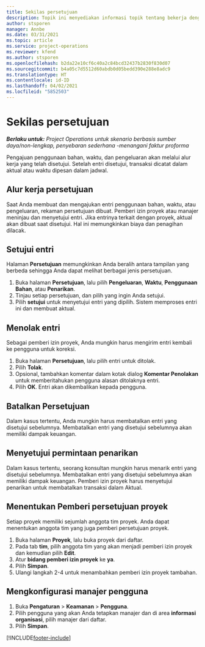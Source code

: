 ```yaml
---
title: Sekilas persetujuan
description: Topik ini menyediakan informasi topik tentang bekerja dengan nilai persetujuan dalam Project Operations.
author: stsporen
manager: Annbe
ms.date: 03/31/2021
ms.topic: article
ms.service: project-operations
ms.reviewer: kfend
ms.author: stsporen
ms.openlocfilehash: b2da22e10cf6c40a2c84bcd32437b2830f830d07
ms.sourcegitcommit: b4a05c7d5512d60abdb0d05bedd390e288e8adc9
ms.translationtype: HT
ms.contentlocale: id-ID
ms.lasthandoff: 04/02/2021
ms.locfileid: "5852503"
---
```

# <a name="approvals-overview"></a>Sekilas persetujuan

_**Berlaku untuk:** Project Operations untuk skenario berbasis sumber daya/non-lengkap, penyebaran sederhana -menangani faktur proforma_

Pengajuan penggunaan bahan, waktu, dan pengeluaran akan melalui alur kerja yang telah disetujui. Setelah entri disetujui, transaksi dicatat dalam aktual atau waktu dipesan dalam jadwal.

## <a name="approvals-workflow"></a>Alur kerja persetujuan
Saat Anda membuat dan mengajukan entri penggunaan bahan, waktu, atau pengeluaran, rekaman persetujuan dibuat. Pemberi izin proyek atau manajer meninjau dan menyetujui entri. Jika entrinya terkait dengan proyek, aktual akan dibuat saat disetujui. Hal ini memungkinkan biaya dan penagihan dilacak.

## <a name="approve-an-entry"></a>Setujui entri
Halaman **Persetujuan** memungkinkan Anda beralih antara tampilan yang berbeda sehingga Anda dapat melihat berbagai jenis persetujuan.
  
1. Buka halaman **Persetujuan**, lalu pilih **Pengeluaran**, **Waktu**, **Penggunaan Bahan**, atau **Penarikan**.
2. Tinjau setiap persetujuan, dan pilih yang ingin Anda setujui.
3. Pilih **setujui** untuk menyetujui entri yang dipilih.
Sistem memproses entri ini dan membuat aktual.

## <a name="reject-an-entry"></a>Menolak entri
Sebagai pemberi izin proyek, Anda mungkin harus mengirim entri kembali ke pengguna untuk koreksi.
  
1. Buka halaman **Persetujuan**, lalu pilih entri untuk ditolak. 
2. Pilih **Tolak**.
3. Opsional, tambahkan komentar dalam kotak dialog **Komentar Penolakan** untuk memberitahukan pengguna alasan ditolaknya entri.
4. Pilih **OK**. Entri akan dikembalikan kepada pengguna.
  
## <a name="cancel-approval"></a>Batalkan Persetujuan
Dalam kasus tertentu, Anda mungkin harus membatalkan entri yang disetujui sebelumnya. Membatalkan entri yang disetujui sebelumnya akan memiliki dampak keuangan. 

## <a name="approving-recall-requests"></a>Menyetujui permintaan penarikan
Dalam kasus tertentu, seorang konsultan mungkin harus menarik entri yang disetujui sebelumnya. Membatalkan entri yang disetujui sebelumnya akan memiliki dampak keuangan. Pemberi izin proyek harus menyetujui penarikan untuk membatalkan transaksi dalam Aktual.

## <a name="specify-project-approvers"></a>Menentukan Pemberi persetujuan proyek
Setiap proyek memiliki sejumlah anggota tim proyek. Anda dapat menentukan anggota tim yang juga pemberi persetujuan proyek.

1. Buka halaman **Proyek**, lalu buka proyek dari daftar.
2. Pada tab **tim**, pilih anggota tim yang akan menjadi pemberi izin proyek dan kemudian pilih **Edit**.
3. Atur **bidang pemberi izin proyek** ke **ya**.
4. Pilih **Simpan**.
5. Ulangi langkah 2-4 untuk menambahkan pemberi izin proyek tambahan.

## <a name="configure-the-users-manager"></a>Mengkonfigurasi manajer pengguna

1. Buka **Pengaturan** > **Keamanan** > **Pengguna**.
2. Pilih pengguna yang akan Anda tetapkan manajer dan di area **informasi organisasi**, pilih manajer dari daftar. 
3. Pilih **Simpan**.




[!INCLUDE[footer-include](../includes/footer-banner.md)]
